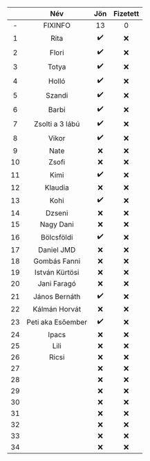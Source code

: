 || Név | Jön | Fizetett |
|:---:|  :---:       |     :---:      |      :---:    |
|-|FIXINFO|13|0|
|1| Rita   |:heavy_check_mark:|:x:|
|2| Flori  |:heavy_check_mark:|:x:|
|3| Totya  |:heavy_check_mark:|:x:|
|4| Holló  |:heavy_check_mark:|:x:|
|5| Szandi |:heavy_check_mark:|:x:|
|6| Barbi  |:heavy_check_mark:|:x:|
|7| Zsolti a 3 lábú|:heavy_check_mark:|:x:|
|8| Vikor  |:heavy_check_mark:|:x:|
|9| Nate   |:x:|:x:|
|10| Zsofi  |:x:|:x:|
|11| Kimi  |:heavy_check_mark:|:x:|
|12| Klaudia  |:x:|:x:|
|13| Kohi  |:heavy_check_mark:|:x:|
|14| Dzseni  |:x:|:x:|
|15| Nagy Dani  |:x:|:x:|
|16| Bölcsföldi  |:heavy_check_mark:|:x:|
|17| Daniel JMD  |:x:|:x:|
|18| Gombás Fanni  |:x:|:x:|
|19| István Kürtösi|:x:|:x:|
|20| Jani Faragó   |:x:|:x:|
|21| János Bernáth |:heavy_check_mark:|:x:|
|22| Kálmán Horvát |:x:|:x:|
|23|Peti aka Esőember|:heavy_check_mark:|:x:|
|24|Ipacs|:x:|:x:|
|25|Lili |:x:|:x:|
|26|Ricsi|:x:|:x:|
|27| |:x:|:x:|
|28| |:x:|:x:|
|29| |:x:|:x:|
|30| |:x:|:x:|
|31| |:x:|:x:|
|32| |:x:|:x:|
|33| |:x:|:x:|
|34| |:x:|:x:|
